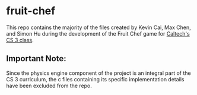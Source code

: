 # fruit-chef

This repo contains the majority of the files created by Kevin Cai, Max Chen, and Simon Hu during the development of the Fruit Chef game for [Caltech's CS 3 class](https://sof.tware.design/23sp/).

## Important Note:
Since the physics engine component of the project is an integral part of the CS 3 curriculum, the c files containing its specific implementation details have been excluded from the repo.

